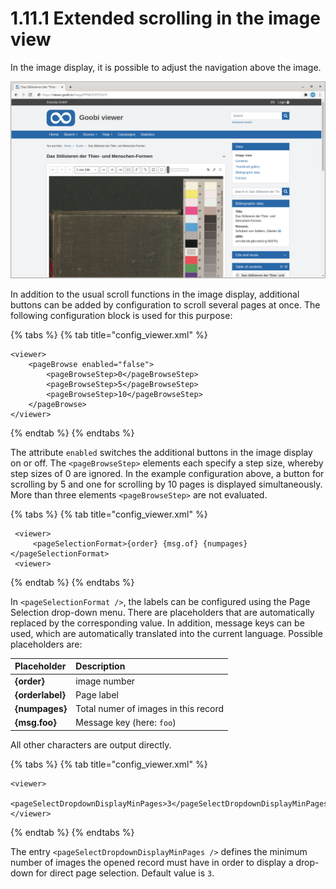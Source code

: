 # 1.11.1 Extended scrolling in the image view

In the image display, it is possible to adjust the navigation above the image.

![Scrolling in steps of 5 and alternative display in the drop-down menu](../../../.gitbook/assets/conf_1.11.1.png)

In addition to the usual scroll functions in the image display, additional buttons can be added by configuration to scroll several pages at once. The following configuration block is used for this purpose:

{% tabs %}
{% tab title="config\_viewer.xml" %}
```markup
<viewer>
    <pageBrowse enabled="false">
        <pageBrowseStep>0</pageBrowseStep>
        <pageBrowseStep>5</pageBrowseStep>
        <pageBrowseStep>10</pageBrowseStep>
    </pageBrowse>
</viewer>
```
{% endtab %}
{% endtabs %}

The attribute `enabled` switches the additional buttons in the image display on or off. The `<pageBrowseStep>` elements each specify a step size, whereby step sizes of 0 are ignored. In the example configuration above, a button for scrolling by 5 and one for scrolling by 10 pages is displayed simultaneously. More than three elements `<pageBrowseStep>` are not evaluated.

{% tabs %}
{% tab title="config\_viewer.xml" %}
```markup
 <viewer>
     <pageSelectionFormat>{order} {msg.of} {numpages}</pageSelectionFormat>
 <viewer>
```
{% endtab %}
{% endtabs %}

In `<pageSelectionFormat />`, the labels can be configured using the Page Selection drop-down menu. There are placeholders that are automatically replaced by the corresponding value. In addition, message keys can be used, which are automatically translated into the current language. Possible placeholders are:

| Placeholder | Description |
| :--- | :--- |
| **{order}** | image number |
| **{orderlabel}** | Page label |
| **{numpages}** | Total numer of images in this record |
| **{msg.foo}** | Message key \(here: `foo`\) |

All other characters are output directly.

{% tabs %}
{% tab title="config\_viewer.xml" %}
```markup
<viewer>
    <pageSelectDropdownDisplayMinPages>3</pageSelectDropdownDisplayMinPages>
</viewer>
```
{% endtab %}
{% endtabs %}

The entry `<pageSelectDropdownDisplayMinPages />` defines the minimum number of images the opened record must have in order to display a drop-down for direct page selection. Default value is `3`.

